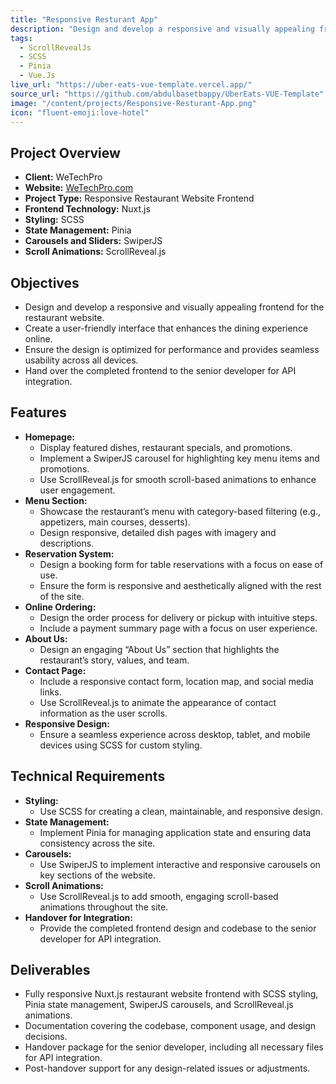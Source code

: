 ```yaml
---
title: "Responsive Resturant App"
description: "Design and develop a responsive and visually appealing frontend for the restaurant website."
tags:
  - ScrollRevealJs
  - SCSS
  - Pinia
  - Vue.Js
live_url: "https://uber-eats-vue-template.vercel.app/"
source_url: "https://github.com/abdulbasetbappy/UberEats-VUE-Template"
image: "/content/projects/Responsive-Resturant-App.png"
icon: "fluent-emoji:love-hotel"
---
```


## Project Overview
- **Client:** WeTechPro
- **Website:** [WeTechPro.com](https://WeTechPro.com/)
- **Project Type:** Responsive Restaurant Website Frontend
- **Frontend Technology:** Nuxt.js
- **Styling:** SCSS
- **State Management:** Pinia
- **Carousels and Sliders:** SwiperJS
- **Scroll Animations:** ScrollReveal.js

## Objectives
- Design and develop a responsive and visually appealing frontend for the restaurant website.
- Create a user-friendly interface that enhances the dining experience online.
- Ensure the design is optimized for performance and provides seamless usability across all devices.
- Hand over the completed frontend to the senior developer for API integration.

## Features
- **Homepage:** 
  - Display featured dishes, restaurant specials, and promotions.
  - Implement a SwiperJS carousel for highlighting key menu items and promotions.
  - Use ScrollReveal.js for smooth scroll-based animations to enhance user engagement.
- **Menu Section:** 
  - Showcase the restaurant’s menu with category-based filtering (e.g., appetizers, main courses, desserts).
  - Design responsive, detailed dish pages with imagery and descriptions.
- **Reservation System:** 
  - Design a booking form for table reservations with a focus on ease of use.
  - Ensure the form is responsive and aesthetically aligned with the rest of the site.
- **Online Ordering:** 
  - Design the order process for delivery or pickup with intuitive steps.
  - Include a payment summary page with a focus on user experience.
- **About Us:** 
  - Design an engaging “About Us” section that highlights the restaurant’s story, values, and team.
- **Contact Page:** 
  - Include a responsive contact form, location map, and social media links.
  - Use ScrollReveal.js to animate the appearance of contact information as the user scrolls.
- **Responsive Design:** 
  - Ensure a seamless experience across desktop, tablet, and mobile devices using SCSS for custom styling.

## Technical Requirements
- **Styling:** 
  - Use SCSS for creating a clean, maintainable, and responsive design.
- **State Management:** 
  - Implement Pinia for managing application state and ensuring data consistency across the site.
- **Carousels:** 
  - Use SwiperJS to implement interactive and responsive carousels on key sections of the website.
- **Scroll Animations:** 
  - Use ScrollReveal.js to add smooth, engaging scroll-based animations throughout the site.
- **Handover for Integration:**
  - Provide the completed frontend design and codebase to the senior developer for API integration.

## Deliverables
- Fully responsive Nuxt.js restaurant website frontend with SCSS styling, Pinia state management, SwiperJS carousels, and ScrollReveal.js animations.
- Documentation covering the codebase, component usage, and design decisions.
- Handover package for the senior developer, including all necessary files for API integration.
- Post-handover support for any design-related issues or adjustments.
